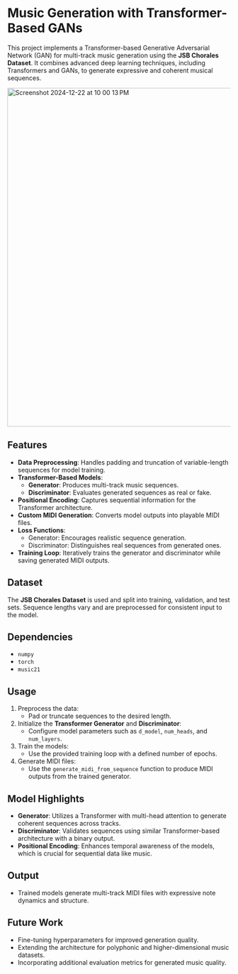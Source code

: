 # Music Generation with Transformer-Based GANs

This project implements a Transformer-based Generative Adversarial Network (GAN) for multi-track music generation using the **JSB Chorales Dataset**. It combines advanced deep learning techniques, including Transformers and GANs, to generate expressive and coherent musical sequences. 

<img width="764" alt="Screenshot 2024-12-22 at 10 00 13 PM" src="https://github.com/user-attachments/assets/e09f74e8-a684-4c8d-a4b9-e9d5881b077a" />


## Features
- **Data Preprocessing**: Handles padding and truncation of variable-length sequences for model training.
- **Transformer-Based Models**:
  - **Generator**: Produces multi-track music sequences.
  - **Discriminator**: Evaluates generated sequences as real or fake.
- **Positional Encoding**: Captures sequential information for the Transformer architecture.
- **Custom MIDI Generation**: Converts model outputs into playable MIDI files.
- **Loss Functions**:
  - Generator: Encourages realistic sequence generation.
  - Discriminator: Distinguishes real sequences from generated ones.
- **Training Loop**: Iteratively trains the generator and discriminator while saving generated MIDI outputs.

## Dataset
The **JSB Chorales Dataset** is used and split into training, validation, and test sets. Sequence lengths vary and are preprocessed for consistent input to the model.

## Dependencies
- `numpy`
- `torch`
- `music21`

## Usage
1. Preprocess the data:
   - Pad or truncate sequences to the desired length.
2. Initialize the **Transformer Generator** and **Discriminator**:
   - Configure model parameters such as `d_model`, `num_heads`, and `num_layers`.
3. Train the models:
   - Use the provided training loop with a defined number of epochs.
4. Generate MIDI files:
   - Use the `generate_midi_from_sequence` function to produce MIDI outputs from the trained generator.

## Model Highlights
- **Generator**: Utilizes a Transformer with multi-head attention to generate coherent sequences across tracks.
- **Discriminator**: Validates sequences using similar Transformer-based architecture with a binary output.
- **Positional Encoding**: Enhances temporal awareness of the models, which is crucial for sequential data like music.

## Output
- Trained models generate multi-track MIDI files with expressive note dynamics and structure.

## Future Work
- Fine-tuning hyperparameters for improved generation quality.
- Extending the architecture for polyphonic and higher-dimensional music datasets.
- Incorporating additional evaluation metrics for generated music quality.
